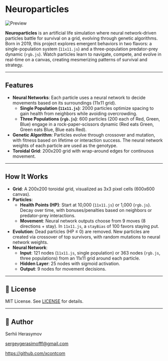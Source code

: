 # Neuroparticles

![Preview](images/11x11.gif)

**Neuroparticles** is an artificial life simulation where neural network-driven particles battle for survival on a grid, evolving through genetic algorithms. Born in 2019, this project explores emergent behaviors in two flavors: a single-population system (`11x11.js`) and a three-population predator-prey dynamic (`rgb.js`). Watch particles learn to navigate, compete, and evolve in real-time on a canvas, creating mesmerizing patterns of survival and strategy.

---

## Features

- **Neural Networks**: Each particle uses a neural network to decide movements based on its surroundings (11x11 grid).
  - **Single Population (`11x11.js`)**: 2000 particles optimize spacing to gain health from neighbors while avoiding overcrowding.
  - **Three Populations (`rgb.js`)**: 600 particles (200 each of Red, Green, Blue) engage in a rock-paper-scissors dynamic (Red eats Green, Green eats Blue, Blue eats Red).
- **Genetic Algorithm**: Particles evolve through crossover and mutation, with fitness based on lifetime or interaction success. The neural network weights of each particle are used as the genotype.
- **Toroidal Grid**: 200x200 grid with wrap-around edges for continuous movement.

---

## How It Works

- **Grid**: A 200x200 toroidal grid, visualized as 3x3 pixel cells (600x600 canvas).
- **Particles**:
  - **Health Points (HP)**: Start at 10,000 (`11x11.js`) or 1,000 (`rgb.js`). Decay over time, with bonuses/penalties based on neighbors or predator-prey interactions.
  - **Movement**: Neural network outputs choose from 9 moves (8 directions + stay). In `11x11.js`, a `stayBias` of 100 favors staying put.
- **Evolution**: Dead particles (HP ≤ 0) are removed. New particles are created via crossover of top survivors, with random mutations to neural network weights.
- **Neural Network**:
  - **Input**: 121 nodes (`11x11.js`, single population) or 363 nodes (`rgb.js`, three populations) from an 11x11 grid around each particle.
  - **Hidden Layer**: 25 nodes with sigmoid activation.
  - **Output**: 9 nodes for movement decisions.

---

## 📄 License

MIT License. See [LICENSE](LICENSE) for details.

---

## 👤 Author

Serhii Herasymov  

sergeygerasimofff@gmail.com  

https://github.com/xcontcom
